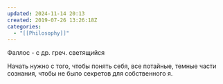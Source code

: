```yaml
---
updated: 2024-11-14 20:13
created: 2019-07-26 13:26:18Z
categories:
  - "[[Philosophy]]"
---
```


Фаллос - с др. греч. светящийся

Начать нужно с того, чтобы понять себя, все потайные, темные части сознания, чтобы не было секретов для собственного я.